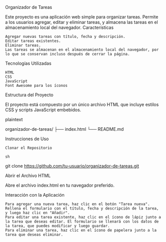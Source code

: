 Organizador de Tareas

Este proyecto es una aplicación web simple para organizar tareas. Permite a los usuarios agregar, editar y eliminar tareas, y almacena las tareas en el almacenamiento local del navegador.
Características

    Agregar nuevas tareas con título, fecha y descripción.
    Editar tareas existentes.
    Eliminar tareas.
    Las tareas se almacenan en el almacenamiento local del navegador, por lo que se conservan incluso después de cerrar la página.

Tecnologías Utilizadas

    HTML
    CSS
    JavaScript
    Font Awesome para los íconos

Estructura del Proyecto

El proyecto está compuesto por un único archivo HTML que incluye estilos CSS y scripts JavaScript embebidos.

plaintext

organizador-de-tareas/
├── index.html
└── README.md

Instrucciones de Uso

    Clonar el Repositorio

    sh

git clone https://github.com/tu-usuario/organizador-de-tareas.git

Abrir el Archivo HTML

Abre el archivo index.html en tu navegador preferido.

Interacción con la Aplicación

    Para agregar una nueva tarea, haz clic en el botón "Tarea nueva". Rellena el formulario con el título, fecha y descripción de la tarea, y luego haz clic en "Añadir".
    Para editar una tarea existente, haz clic en el ícono de lápiz junto a la tarea que deseas editar. El formulario se llenará con los datos de la tarea, que puedes modificar y luego guardar.
    Para eliminar una tarea, haz clic en el ícono de papelera junto a la tarea que deseas eliminar.
